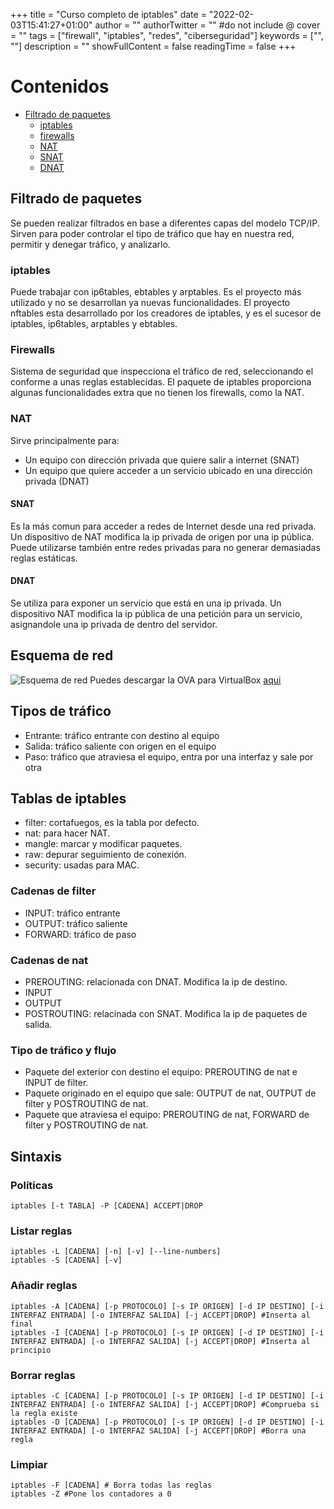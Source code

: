 +++
title = "Curso completo de iptables"
date = "2022-02-03T15:41:27+01:00"
author = ""
authorTwitter = "" #do not include @
cover = ""
tags = ["firewall", "iptables", "redes", "ciberseguridad"]
keywords = ["", ""]
description = ""
showFullContent = false
readingTime = false
+++

# Contenidos
- [Filtrado de paquetes](#filtrado-de-paquetes)
    - [iptables](#iptables)
    - [firewalls](#firewalls)
    - [NAT](#nat)
    - [SNAT](#snat)
    - [DNAT](#dnat)


## Filtrado de paquetes
Se pueden realizar filtrados en base a diferentes capas del modelo TCP/IP. Sirven para poder controlar el tipo de tráfico que hay en nuestra red, permitir y denegar tráfico, y analizarlo.
### iptables
Puede trabajar con ip6tables, ebtables y arptables. Es el proyecto más utilizado y no se desarrollan ya nuevas funcionalidades.
El proyecto nftables esta desarrollado por los creadores de iptables, y es el sucesor de iptables, ip6tables, arptables y ebtables.
### Firewalls
Sistema de seguridad que inspecciona el tráfico de red, seleccionando el conforme a unas reglas establecidas.
El paquete de iptables proporciona algunas funcionalidades extra que no tienen los firewalls, como la NAT.
### NAT
Sirve principalmente para:
- Un equipo con dirección privada que quiere salir a internet (SNAT)
- Un equipo que quiere acceder a un servicio ubicado en una dirección privada (DNAT)
#### SNAT
Es la más comun para acceder a redes de Internet desde una red privada. Un dispositivo de NAT modifica la ip privada de origen por una ip pública. Puede utilizarse también entre redes privadas para no generar demasiadas reglas estáticas.
#### DNAT
Se utiliza para exponer un servicio que está en una ip privada. Un dispositivo NAT modifica la ip pública de una petición para un servicio, asignandole una ip privada de dentro del servidor.
## Esquema de red
![Esquema de red](/hugo-terminal/img/esquemaiptables.png)
Puedes descargar la OVA para VirtualBox [aqui](https://drive.google.com/file/d/1cG1Vcl5aioI28A_fGbzV8-pcCXI5PRYv/view?usp=sharing)
## Tipos de tráfico
- Entrante: tráfico entrante con destino al equipo
- Salida: tráfico saliente con origen en el equipo
- Paso: tráfico que atraviesa el equipo, entra por una interfaz y sale por otra
## Tablas de iptables
- filter: cortafuegos, es la tabla por defecto.
- nat: para hacer NAT.
- mangle: marcar y modificar paquetes.
- raw: depurar seguimiento de conexión.
- security: usadas para MAC.
### Cadenas de filter
- INPUT: tráfico entrante
- OUTPUT: tráfico saliente
- FORWARD: tráfico de paso
### Cadenas de nat
- PREROUTING: relacionada con DNAT. Modifica la ip de destino.
- INPUT
- OUTPUT
- POSTROUTING: relacinada con SNAT. Modifica la ip de paquetes de salida.
### Tipo de tráfico y flujo
- Paquete del exterior con destino el equipo: PREROUTING de nat e INPUT de filter.
- Paquete originado en el equipo que sale: OUTPUT de nat, OUTPUT de filter y POSTROUTING de nat.
- Paquete que atraviesa el equipo: PREROUTING de nat, FORWARD de filter y POSTROUTING de nat.

## Sintaxis
### Políticas
```shell
iptables [-t TABLA] -P [CADENA] ACCEPT|DROP
```
### Listar reglas
```shell
iptables -L [CADENA] [-n] [-v] [--line-numbers]
iptables -S [CADENA] [-v]
```
### Añadir reglas
```shell
iptables -A [CADENA] [-p PROTOCOLO] [-s IP ORIGEN] [-d IP DESTINO] [-i INTERFAZ ENTRADA] [-o INTERFAZ SALIDA] [-j ACCEPT|DROP] #Inserta al final
iptables -I [CADENA] [-p PROTOCOLO] [-s IP ORIGEN] [-d IP DESTINO] [-i INTERFAZ ENTRADA] [-o INTERFAZ SALIDA] [-j ACCEPT|DROP] #Inserta al principio
```
### Borrar reglas
```shell
iptables -C [CADENA] [-p PROTOCOLO] [-s IP ORIGEN] [-d IP DESTINO] [-i INTERFAZ ENTRADA] [-o INTERFAZ SALIDA] [-j ACCEPT|DROP] #Comprueba si la regla existe
iptables -D [CADENA] [-p PROTOCOLO] [-s IP ORIGEN] [-d IP DESTINO] [-i INTERFAZ ENTRADA] [-o INTERFAZ SALIDA] [-j ACCEPT|DROP] #Borra una regla
```
### Limpiar
```shell
iptables -F [CADENA] # Borra todas las reglas
iptables -Z #Pone los contadores a 0
```